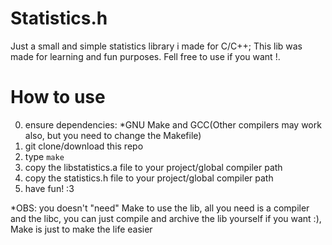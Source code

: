 # Statistics.h

Just a small and simple statistics library i made for C/C++;
This lib was made for learning and fun purposes.
Fell free to use if you want !.

# How to use

0. ensure dependencies: \*GNU Make and GCC(Other compilers may work also,
   but you need to change the Makefile)
1. git clone/download this repo
2. type `make`
3. copy the libstatistics.a file to your project/global compiler path
4. copy the statistics.h file to your project/global compiler path
5. have fun! :3

\*OBS: you doesn't "need" Make to use the lib, all you need is a compiler
and the libc, you can just compile and archive the lib yourself if you want :),
Make is just to make the life easier
